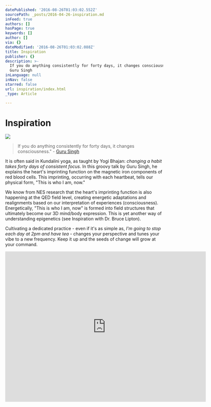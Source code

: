 ```yaml
---
datePublished: '2016-08-26T01:03:02.552Z'
sourcePath: _posts/2016-04-26-inspiration.md
inFeed: true
authors: []
hasPage: true
keywords: []
author: []
via: {}
dateModified: '2016-08-26T01:03:02.088Z'
title: Inspiration
publisher: {}
description: >-
  If you do anything consistently for forty days, it changes consciousness.” -
  Guru Singh
inLanguage: null
inNav: false
starred: false
url: inspiration/index.html
_type: Article

---
```

# Inspiration
![](https://the-grid-user-content.s3-us-west-2.amazonaws.com/f2b0e009-0bce-410b-9e63-02648088b1bf.jpg)

> If you do anything consistently for forty days, it changes consciousness." - [Guru Singh][0]

It is often said in Kundalini yoga, as taught by Yogi Bhajan: _changing a habit takes forty days of consistent focus._ In this groovy talk by Guru Singh, he explains the heart's imprinting function on the magnetic iron components of red blood cells. This imprinting, occurring with each heartbeat, tells our physical form, "This is who I am, now."

We know from NES research that the heart's imprinting function is also happening at the QED field level, creating energetic adaptations and realignments based on our interpretation of experiences (consciousness). Energetically, "This is who I am, now" is formed into field structures that ultimately become our 3D mind/body expression. This is yet another way of understanding epigenetics (see Inspiration with Dr. Bruce Lipton).

Cultivating a dedicated practice - even if it's as simple as, _I'm going to stop each day at 2pm and have tea_ - changes your perspective and tunes your vibe to a new frequency. Keep it up and the seeds of change will grow at your command.

<iframe src="https://cdn.embedly.com/widgets/media.html?src=https%3A%2F%2Fwww.youtube.com%2Fembed%2FBxcimeKrfpU%3Ffeature%3Doembed&amp;url=http%3A%2F%2Fwww.youtube.com%2Fwatch%3Fv%3DBxcimeKrfpU&amp;image=https%3A%2F%2Fi.ytimg.com%2Fvi%2FBxcimeKrfpU%2Fhqdefault.jpg&amp;key=b7d04c9b404c499eba89ee7072e1c4f7&amp;type=text%2Fhtml&amp;schema=youtube" width="640" height="480" scrolling="no" frameborder="0" allowfullscreen="" style=""></iframe>



[0]: http://gurusingh.com/
